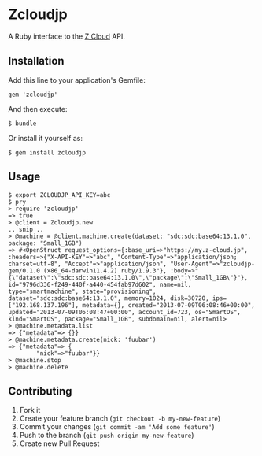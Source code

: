 # Zcloudjp

A Ruby interface to the [Z Cloud](http://z-cloud.jp/) API.

## Installation

Add this line to your application's Gemfile:

    gem 'zcloudjp'

And then execute:

    $ bundle

Or install it yourself as:

    $ gem install zcloudjp

## Usage

```
$ export ZCLOUDJP_API_KEY=abc
$ pry
> require 'zcloudjp'
=> true
> @client = Zcloudjp.new
.. snip ..
> @machine = @client.machine.create(dataset: "sdc:sdc:base64:13.1.0", package: "Small_1GB")
=> #<OpenStruct request_options={:base_uri=>"https://my.z-cloud.jp", :headers=>{"X-API-KEY"=>"abc", "Content-Type"=>"application/json; charset=utf-8", "Accept"=>"application/json", "User-Agent"=>"zcloudjp-gem/0.1.0 (x86_64-darwin11.4.2) ruby/1.9.3"}, :body=>"{\"dataset\":\"sdc:sdc:base64:13.1.0\",\"package\":\"Small_1GB\"}"}, id="9796d336-f249-440f-a440-454fab97d602", name=nil, type="smartmachine", state="provisioning", dataset="sdc:sdc:base64:13.1.0", memory=1024, disk=30720, ips=["192.168.137.196"], metadata={}, created="2013-07-09T06:08:46+00:00", updated="2013-07-09T06:08:47+00:00", account_id=723, os="SmartOS", kind="SmartOS", package="Small_1GB", subdomain=nil, alert=nil>
> @machine.metadata.list
=> {"metadata"=> {}}
> @machine.metadata.create(nick: 'fuubar')
=> {"metadata"=> {
        "nick"=>"fuubar"}}
> @machine.stop
> @machine.delete
```

## Contributing

1. Fork it
2. Create your feature branch (`git checkout -b my-new-feature`)
3. Commit your changes (`git commit -am 'Add some feature'`)
4. Push to the branch (`git push origin my-new-feature`)
5. Create new Pull Request
